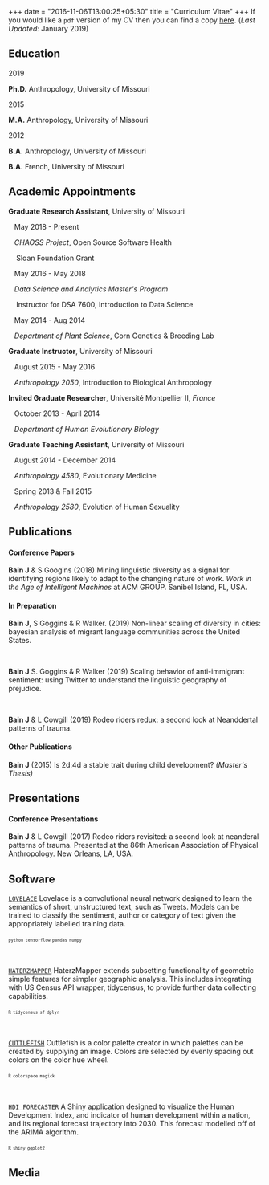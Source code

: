 +++
date = "2016-11-06T13:00:25+05:30"
title = "Curriculum Vitae"
+++
If you would like  a `pdf` version of my CV then you can find a copy [here](/bain_cv_jan_2019.pdf). (*Last Updated:* January 2019)

## Education
<p class=date>2019</p> 

**Ph.D.** Anthropology, University of Missouri

<p class=date>2015</p> 

**M.A.** Anthropology, University of Missouri

<p class=date>2012</p> 

**B.A.** Anthropology, University of Missouri
       
**B.A.** French, University of Missouri

## Academic Appointments
**Graduate Research Assistant**, University of Missouri

<p class=date>&nbsp;&nbsp; May 2018 - Present</p>

&nbsp;&nbsp; *CHAOSS Project*, Open Source Software Health

<p class=exinfo>&nbsp;&nbsp;&nbsp; Sloan Foundation Grant</p>


<p class=date>&nbsp;&nbsp; May 2016 - May 2018</p>

&nbsp;&nbsp; *Data Science and Analytics Master's Program*

<p class=exinfo>&nbsp;&nbsp;&nbsp; Instructor for DSA 7600, Introduction to Data Science</p>

<p class=date>&nbsp;&nbsp; May 2014 - Aug 2014</p>

&nbsp;&nbsp; *Department of Plant Science*, Corn Genetics \& Breeding Lab


**Graduate Instructor**, University of Missouri

<p class=date>&nbsp;&nbsp; August 2015 - May 2016</p>

&nbsp;&nbsp; *Anthropology 2050*, Introduction to Biological Anthropology

**Invited Graduate Researcher**, Université Montpellier II, *France*

<p class=date>&nbsp;&nbsp; October 2013 - April 2014</p>

&nbsp;&nbsp; *Department of Human Evolutionary Biology*

**Graduate Teaching Assistant**, University of Missouri

<p class=date>&nbsp;&nbsp; August 2014 - December 2014</p>

&nbsp;&nbsp; *Anthropology 4580*, Evolutionary Medicine

<p class=date>&nbsp;&nbsp; Spring 2013 & Fall 2015</p>

&nbsp;&nbsp; *Anthropology 2580*, Evolution of Human Sexuality

## Publications

#### Conference Papers

**Bain J** \& S Googins (2018) Mining linguistic diversity as a signal for identifying regions likely to adapt to the changing nature of work. *Work in the Age of Intelligent Machines* at ACM GROUP. Sanibel Island, FL, USA.

#### In Preparation
**Bain J**, S Goggins \& R Walker. (2019) Non-linear scaling of diversity in cities: bayesian analysis of migrant language communities across the United States.

&nbsp;

**Bain J** S. Goggins \& R Walker (2019) Scaling behavior of anti-immigrant sentiment: using Twitter to understand the linguistic geography of prejudice.

&nbsp;

**Bain J** \& L Cowgill (2019) Rodeo riders redux: a second look at Neanddertal patterns of trauma.

#### Other Publications

**Bain J** (2015) Is 2d:4d a stable trait during child development? *(Master's Thesis)*

## Presentations

#### Conference Presentations

**Bain J** \& L Cowgill (2017) Rodeo riders revisited: a second look at neanderal patterns of trauma. Presented at the 86th American Association of Physical Anthropology. New Orleans, LA, USA.

## Software

[`LOVELACE`](github.com/jcbain/lovelace)
Lovelace is a convolutional neural network designed to learn the semantics of short, unstructured text, such as Tweets. Models can be trained to classify the sentiment, author or category of text given the appropriately labelled training data.

<sub><sup>`python`</sup></sub> <sub><sup>`tensorflow`</sup></sub> <sub><sup>`pandas`</sup></sub> <sub><sup>`numpy`</sup></sub>

&nbsp;

[`HATERZMAPPER`](github.com/jcbain/haterzmapper)
HaterzMapper extends subsetting functionality of geometric simple features for simpler geographic analysis. This includes integrating with US Census API wrapper, tidycensus, to provide further data collecting capabilities.

<sub><sup>`R`</sup></sub> <sub><sup>`tidycensus`</sup></sub> <sub><sup>`sf`</sup></sub> <sub><sup>`dplyr`</sup></sub>

&nbsp;

[`CUTTLEFISH`](github.com/jcbain/cuttlefish)
Cuttlefish is a color palette creator in which palettes can be created by supplying an image. Colors are selected by evenly spacing out colors on the color hue wheel.

<sub><sup>`R`</sup></sub> <sub><sup>`colorspace`</sup></sub> <sub><sup>`magick`</sup></sub> 

&nbsp;

[`HDI FORECASTER`](hdiforecaster.shinyapps.io/global_dev/)
A Shiny application designed to visualize the Human Development Index, and indicator of human development within a nation, and its regional forecast trajectory into 2030. This forecast modelled off of the ARIMA algorithm.

<sub><sup>`R`</sup></sub> <sub><sup>`shiny`</sup></sub> <sub><sup>`ggplot2`</sup></sub> 

## Media


